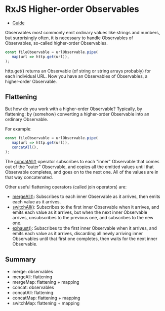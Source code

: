 # RxJS Higher-order Observables

* [Guide](https://rxjs-dev.firebaseapp.com/guide/operators#higher-order-observables)

Observables most commonly emit ordinary values like strings and numbers, but surprisingly often, it is necessary to
handle Observables of Observables, so-called higher-order Observables.

```javascript
const fileObservable = urlObservable.pipe(
   map(url => http.get(url)),
);
```

http.get() returns an Observable (of string or string arrays probably) for each individual URL.
Now you have an Observables of Observables, a higher-order Observable.

## Flattening

But how do you work with a higher-order Observable? Typically, by flattening: by (somehow) converting a higher-order
Observable into an ordinary Observable.

For example:

```javascript
const fileObservable = urlObservable.pipe(
   map(url => http.get(url)),
   concatAll(),
);
```

The [concatAll()](https://rxjs-dev.firebaseapp.com/api/operators/concatAll) operator subscribes to each "inner"
Observable that comes out of the "outer" Observable, and copies all the emitted values until that Observable completes,
and goes on to the next one.  All of the values are in that way concatenated.

Other useful flattening operators (called join operators) are:

* [mergeAll()](https://rxjs-dev.firebaseapp.com/api/operators/mergeAll): Subscribes to each inner Observable as it
  arrives, then emits each value as it arrives.
* [switchAll()](https://rxjs-dev.firebaseapp.com/api/operators/switchAll): Subscribes to the first inner Observable when
  it arrives, and emits each value as it arrives, but when the next inner Observable arrives, unsubscribes to the
  previous one, and subscribes to the new one.
* [exhaust()](https://rxjs-dev.firebaseapp.com/api/operators/exhaust): Subscribes to the first inner Observable when it
  arrives, and emits each value as it arrives, discarding all newly arriving inner Observables until that first one
  completes, then waits for the next inner Observable.

## Summary

* merge: observables
* mergeAll: flattening
* mergeMap: flattening + mapping
* concat: observables
* concatAll: flattening
* concatMap: flattening + mapping
* switchMap: flattening + mapping


